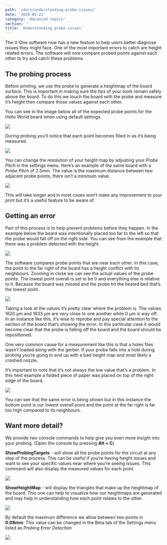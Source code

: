 ```yaml
---
path: '/docs/understanding-probe-issues/'
date: '2019-05-21'
category: 'Advanced topics'
section: ''
title: 'Understanding probe issues'
---
```


The V-One software now has a new feature to help users better diagnose issues they might face. One of the most important errors to catch are height related errors. The software will now compare probed points against each other to try and catch these problems.

## The probing process

Before printing, we use the probe to generate a heightmap of the board surface. This is important in making sure the tips of your tools remain safely above the board. To do this we touch the board with the probe and measure it’s height then compare those values against each other.

You can see in the image below all of the expected probe points for the Hello World board when using default settings.

<div class="media-wrapper">
<img src="/docs/advanced/understandingProbingDiscrepancies/default.png">
</div>

During probing you’ll notice that each point becomes filled in as it’s being measured.

<div class="media-wrapper">
<img src="/docs/advanced/understandingProbingDiscrepancies/probing.png">
</div>

You can change the resolution of your height map by adjusting your _Probe Pitch_ in the settings menu. Here’s an example of the same board with a _Probe Pitch_ of 2.5mm. The value is the maximum distance between two adjacent probe points, there isn’t a minimum value.

<div class="media-wrapper">
<img src="/docs/advanced/understandingProbingDiscrepancies/smallPitch.png">
</div>

This will take longer and in most cases won’t make any improvement to your print but it’s a useful feature to be aware of.

## Getting an error

Part of this process is to help prevent problems before they happen. In the example below the board was intentionally placed too far to the left so that the probe would fall off on the right side. You can see from the example that there was a problem detected with the height. 

<div class="media-wrapper">
<img src="/docs/advanced/understandingProbingDiscrepancies/probeFall.png">
</div>

The software compares probe points that are near each other. In this case, the point to the far right of the board has a height conflict with its neighbours. Zooming in close we can see the actual values of the probe points. The lowest point overall is set to be 0 and everything else is relative to it. Because the board was missed and the probe hit the heated bed that’s the lowest point. 


<div class="media-wrapper">
<img src="/docs/advanced/understandingProbingDiscrepancies/probeFallZoom2.png">
</div>

Taking a look at the values it’s pretty clear where the problem is. The values 1620 μm and 1633 μm are very close to one another while 0 μm is way off. In an instance like this, it’s wise to reprobe and pay special attention to the section of the board that’s showing the error. In this particular case it would become clear that the probe is falling off the board and the board should be repositioned.

One very common cause for a measurement like this is that a holes files wasn’t loaded along with the gerber. If your probe falls into a hole during probing you’re going to end up with a bad height map and most likely a crashed nozzle. 

It’s important to note that it’s not always the low value that’s a problem. In this next example a folded piece of paper was placed on top of the right edge of the board.


<div class="media-wrapper">
<img src="/docs/advanced/understandingProbingDiscrepancies/probeFallZoom.png">
</div>

You can see that the same error is being shown but in this instance the bottom point is our lowest overall point and the point at the far right is far too high compared to its neighbours.

## Want more detail?

We provide two console commands to help give you even more insight into your probing. (Open the console by pressing **Alt + C**)

**ShowProbingTargets** - will show all the probe points for the circuit at any step of the process. This can be useful if you’re having height issues and want to see your specific values near where you’re seeing issues. This command will also display the measured values for each point.

<div class="media-wrapper">
<img src="/docs/advanced/understandingProbingDiscrepancies/measured.png">
</div>

**ShowHeightMap** - will display the triangles that make up the heightmap of the board. This one can help to visualize how our heightmaps are generated and may help in understanding how each point relates to the other.

<div class="media-wrapper">
<img src="/docs/advanced/understandingProbingDiscrepancies/mesh.png">
</div>

By default the maximum difference we allow between two points in **0.08mm**. This value can be changed in the Beta tab of the Settings menu listed as _Probing Error Detection_

<div class="media-wrapper">
<img src="/docs/advanced/understandingProbingDiscrepancies/settings.png">
</div>
